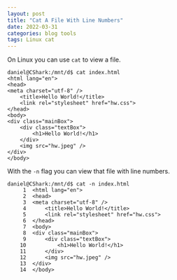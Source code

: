 ```yaml
---
layout: post
title: "Cat A File With Line Numbers"
date: 2022-03-31
categories: blog tools
tags: Linux cat
---
```

On Linux you can use <code>cat</code> to view a file.

```
daniel@CShark:/mnt/d$ cat index.html
<html lang="en">
<head>
<meta charset="utf-8" />
    <title>Hello World!</title>
    <link rel="stylesheet" href="hw.css">
</head>
<body>
<div class="mainBox">
    <div class="textBox">
        <h1>Hello World!</h1>
    </div>
    <img src="hw.jpeg" />
</div>
</body>
```
With the <code>-n</code> flag you can view that file with line numbers.

```
daniel@CShark:/mnt/d$ cat -n index.html
     1  <html lang="en">
     2  <head>
     3  <meta charset="utf-8" />
     4      <title>Hello World!</title>
     5      <link rel="stylesheet" href="hw.css">
     6  </head>
     7  <body>
     8  <div class="mainBox">
     9      <div class="textBox">
    10          <h1>Hello World!</h1>
    11      </div>
    12      <img src="hw.jpeg" />
    13  </div>
    14  </body>
```
